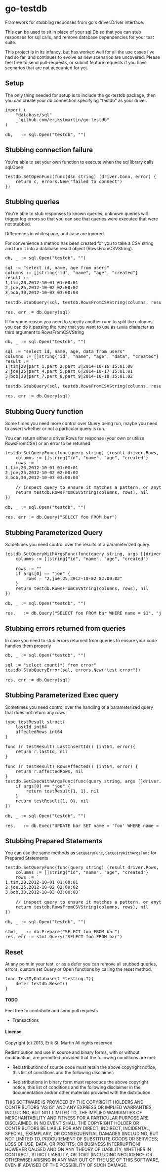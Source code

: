 go-testdb
=========

Framework for stubbing responses from go's driver.Driver interface.

This can be used to sit in place of your sql.Db so that you can stub responses for sql calls, and remove database dependencies for your test suite.

This project is in its infancy, but has worked well for all the use cases i've had so far, and continues to evolve as new scenarios are uncovered. Please feel free to send pull-requests, or submit feature requests if you have scenarios that are not accounted for yet.

## Setup
The only thing needed for setup is to include the go-testdb package, then you can create your db connection specifying "testdb" as your driver.
<pre>
import (
	"database/sql"
	_"github.com/erikstmartin/go-testdb"
)

db, _ := sql.Open("testdb", "")
</pre>

## Stubbing connection failure
You're able to set your own function to execute when the sql library calls sql.Open
<pre>
testdb.SetOpenFunc(func(dsn string) (driver.Conn, error) {
	return c, errors.New("failed to connect")
})
</pre>

## Stubbing queries
You're able to stub responses to known queries, unknown queries will trigger log errors so that you can see that queries were executed that were not stubbed.

Differences in whitespace, and case are ignored.

For convenience a method has been created for you to take a CSV string and turn it into a database result object (RowsFromCSVString).

<pre>
db, _ := sql.Open("testdb", "")

sql := "select id, name, age from users"
columns := []string{"id", "name", "age", "created"}
result := `
1,tim,20,2012-10-01 01:00:01
2,joe,25,2012-10-02 02:00:02
3,bob,30,2012-10-03 03:00:03
`
testdb.StubQuery(sql, testdb.RowsFromCSVString(columns, result))

res, err := db.Query(sql)
</pre>

If for some reason you need to specify another rune to split the columns, you can do it passing the rune that you want to use as `Comma` character as third argument to RowsFromCSVString

<pre>
db, _ := sql.Open("testdb", "")

sql := "select id, name, age, data from users"
columns := []string{"id", "name", "age", "data", "created"}
result := `
1|tim|20|part_1,part_2,part_3|2014-10-16 15:01:00
2|joe|25|part_4,part_5,part_6|2014-10-17 15:01:01
3|bob|30|part_7,part_8,part_9|2014-10-18 15:01:02
`
testdb.StubQuery(sql, testdb.RowsFromCSVString(columns, result, '|'))

res, err := db.Query(sql)
</pre>

## Stubbing Query function
Some times you need more control over Query being run, maybe you need to assert whether or not a particular query is run.

You can return either a driver.Rows for response (your own or utilize RowsFromCSV) or an error to be returned
<pre>
testdb.SetQueryFunc(func(query string) (result driver.Rows, err error) {
	columns := []string{"id", "name", "age", "created"}
	rows := `
1,tim,20,2012-10-01 01:00:01
2,joe,25,2012-10-02 02:00:02
3,bob,30,2012-10-03 03:00:03`

	// inspect query to ensure it matches a pattern, or anything else you want to do first
	return testdb.RowsFromCSVString(columns, rows), nil
})

db, _ := sql.Open("testdb", "")

res, err := db.Query("SELECT foo FROM bar")
</pre>

## Stubbing Parameterized Query
Sometimes you need control over the results of a parameterized query.

<pre>
testdb.SetQueryWithArgsFunc(func(query string, args []driver.Value) (result driver.Rows, err error) {
	columns := []string{"id", "name", "age", "created"}

	rows := ""
	if args[0] == "joe" {
		rows = "2,joe,25,2012-10-02 02:00:02"
	}
	return testdb.RowsFromCSVString(columns, rows), nil
})

db, _ := sql.Open("testdb", "")

res, _ := db.Query("SELECT foo FROM bar WHERE name = $1", "joe")
</pre>

## Stubbing errors returned from queries
In case you need to stub errors returned from queries to ensure your code handles them properly

<pre>
db, _ := sql.Open("testdb", "")

sql := "select count(*) from error"
testdb.StubQueryError(sql, errors.New("test error"))

res, err := db.Query(sql)
</pre>

## Stubbing Parameterized Exec query
Sometimes you need control over the handling of a parameterized query that does not return any rows.

<pre>
type testResult struct{
	lastId int64
	affectedRows int64
}

func (r testResult) LastInsertId() (int64, error){
	return r.lastId, nil
}

func (r testResult) RowsAffected() (int64, error) {
	return r.affectedRows, nil
}
testdb.SetExecWithArgsFunc(func(query string, args []driver.Value) (result driver.Result, err error) {
	if args[0] == "joe" {
		return testResult{1, 1}, nil
	}
	return testResult{1, 0}, nil
})

db, _ := sql.Open("testdb", "")

res, _ := db.Exec("UPDATE bar SET name = 'foo' WHERE name = ?", "joe")
</pre>

## Stubbing Prepared Statements
You can use the same methods as `SetQueryFunc`, `SetQueryWithArgsFunc` for Prepared Statements

<pre>
testdb.SetQueryFunc(func(query string) (result driver.Rows, err error) {
	columns := []string{"id", "name", "age", "created"}
	rows := `
1,tim,20,2012-10-01 01:00:01
2,joe,25,2012-10-02 02:00:02
3,bob,30,2012-10-03 03:00:03`

	// inspect query to ensure it matches a pattern, or anything else you want to do first
	return testdb.RowsFromCSVString(columns, rows), nil
})

db, _ := sql.Open("testdb", "")

stmt, _ := db.Prepare("SELECT foo FROM bar")
res, err := stmt.Query("SELECT foo FROM bar")
</pre>

## Reset
At any point in your test, or as a defer you can remove all stubbed queries, errors, custom set Query or Open functions by calling the reset method.

<pre>
func TestMyDatabase(t *testing.T){
	defer testdb.Reset()
}
</pre>

#### TODO
Feel free to contribute and send pull requests
- Transactions

#### License
Copyright (c) 2013, Erik St. Martin
All rights reserved.

Redistribution and use in source and binary forms, with or without
modification, are permitted provided that the following conditions are met:

* Redistributions of source code must retain the above copyright notice, this
  list of conditions and the following disclaimer.

* Redistributions in binary form must reproduce the above copyright notice,
  this list of conditions and the following disclaimer in the documentation
  and/or other materials provided with the distribution.

THIS SOFTWARE IS PROVIDED BY THE COPYRIGHT HOLDERS AND CONTRIBUTORS "AS IS"
AND ANY EXPRESS OR IMPLIED WARRANTIES, INCLUDING, BUT NOT LIMITED TO, THE
IMPLIED WARRANTIES OF MERCHANTABILITY AND FITNESS FOR A PARTICULAR PURPOSE ARE
DISCLAIMED. IN NO EVENT SHALL THE COPYRIGHT HOLDER OR CONTRIBUTORS BE LIABLE
FOR ANY DIRECT, INDIRECT, INCIDENTAL, SPECIAL, EXEMPLARY, OR CONSEQUENTIAL
DAMAGES (INCLUDING, BUT NOT LIMITED TO, PROCUREMENT OF SUBSTITUTE GOODS OR
SERVICES; LOSS OF USE, DATA, OR PROFITS; OR BUSINESS INTERRUPTION) HOWEVER
CAUSED AND ON ANY THEORY OF LIABILITY, WHETHER IN CONTRACT, STRICT LIABILITY,
OR TORT (INCLUDING NEGLIGENCE OR OTHERWISE) ARISING IN ANY WAY OUT OF THE USE
OF THIS SOFTWARE, EVEN IF ADVISED OF THE POSSIBILITY OF SUCH DAMAGE.
